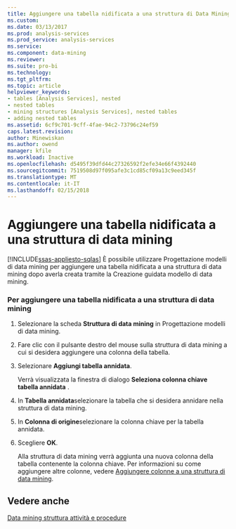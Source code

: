 ```yaml
---
title: Aggiungere una tabella nidificata a una struttura di Data Mining | Documenti Microsoft
ms.custom: 
ms.date: 03/13/2017
ms.prod: analysis-services
ms.prod_service: analysis-services
ms.service: 
ms.component: data-mining
ms.reviewer: 
ms.suite: pro-bi
ms.technology: 
ms.tgt_pltfrm: 
ms.topic: article
helpviewer_keywords:
- tables [Analysis Services], nested
- nested tables
- mining structures [Analysis Services], nested tables
- adding nested tables
ms.assetid: 6cf9c701-9cff-4fae-94c2-73796c24ef59
caps.latest.revision: 
author: Minewiskan
ms.author: owend
manager: kfile
ms.workload: Inactive
ms.openlocfilehash: d5495f39dfd44c27326592f2efe34e66f4392440
ms.sourcegitcommit: 7519508d97f095afe3c1cd85cf09a13c9eed345f
ms.translationtype: MT
ms.contentlocale: it-IT
ms.lasthandoff: 02/15/2018
---
```

# <a name="add-a-nested-table-to-a-mining-structure"></a>Aggiungere una tabella nidificata a una struttura di data mining
[!INCLUDE[ssas-appliesto-sqlas](../../includes/ssas-appliesto-sqlas.md)]
È possibile utilizzare Progettazione modelli di data mining per aggiungere una tabella nidificata a una struttura di data mining dopo averla creata tramite la Creazione guidata modello di data mining.  
  
### <a name="to-add-a-nested-table-to-a-mining-structure"></a>Per aggiungere una tabella nidificata a una struttura di data mining  
  
1.  Selezionare la scheda **Struttura di data mining** in Progettazione modelli di data mining.  
  
2.  Fare clic con il pulsante destro del mouse sulla struttura di data mining a cui si desidera aggiungere una colonna della tabella.  
  
3.  Selezionare **Aggiungi tabella annidata**.  
  
     Verrà visualizzata la finestra di dialogo **Seleziona colonna chiave tabella annidata** .  
  
4.  In **Tabella annidata**selezionare la tabella che si desidera annidare nella struttura di data mining.  
  
5.  In **Colonna di origine**selezionare la colonna chiave per la tabella annidata.  
  
6.  Scegliere **OK**.  
  
     Alla struttura di data mining verrà aggiunta una nuova colonna della tabella contenente la colonna chiave. Per informazioni su come aggiungere altre colonne, vedere [Aggiungere colonne a una struttura di data mining](../../analysis-services/data-mining/add-columns-to-a-mining-structure.md).  
  
## <a name="see-also"></a>Vedere anche  
 [Data mining struttura attività e procedure](../../analysis-services/data-mining/mining-structure-tasks-and-how-tos.md)  
  
  
